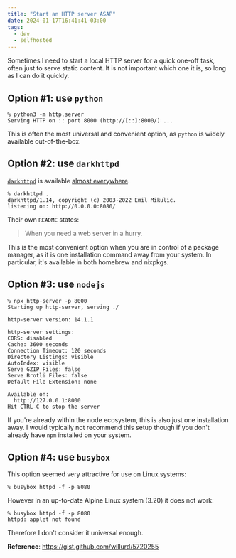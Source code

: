 ```yaml
---
title: "Start an HTTP server ASAP"
date: 2024-01-17T16:41:41-03:00
tags:
  - dev
  - selfhosted
---
```


Sometimes I need to start a local HTTP server for a quick one-off task, often
just to serve static content. It is not important which one it is, so long as I
can do it quickly.

<!--more-->

## Option #1: use `python`

```shell
% python3 -m http.server
Serving HTTP on :: port 8000 (http://[::]:8000/) ...
```

This is often the most universal and convenient option, as `python` is widely
available out-of-the-box.

## Option #2: use `darkhttpd`

[`darkhttpd`](https://unix4lyfe.org/darkhttpd/) is available [almost
everywhere](https://repology.org/project/darkhttpd/versions).

```shell
% darkhttpd .
darkhttpd/1.14, copyright (c) 2003-2022 Emil Mikulic.
listening on: http://0.0.0.0:8080/
```

Their own `README` states:

> When you need a web server in a hurry.

This is the most convenient option when you are in control of a package
manager, as it is one installation command away from your system. In
particular, it's available in both homebrew and nixpkgs.

## Option #3: use `nodejs`

```shell
% npx http-server -p 8000
Starting up http-server, serving ./

http-server version: 14.1.1

http-server settings:
CORS: disabled
Cache: 3600 seconds
Connection Timeout: 120 seconds
Directory Listings: visible
AutoIndex: visible
Serve GZIP Files: false
Serve Brotli Files: false
Default File Extension: none

Available on:
  http://127.0.0.1:8000
Hit CTRL-C to stop the server
```

If you're already within the node ecosystem, this is also just one installation
away. I would typically not recommend this setup though if you don't already
have `npm` installed on your system.

## Option #4: use `busybox`

This option seemed very attractive for use on Linux systems:

```shell
% busybox httpd -f -p 8080
```

However in an up-to-date Alpine Linux system (3.20) it does not work:

```shell
% busybox httpd -f -p 8080
httpd: applet not found
```

Therefore I don't consider it universal enough.

**Reference**: https://gist.github.com/willurd/5720255
